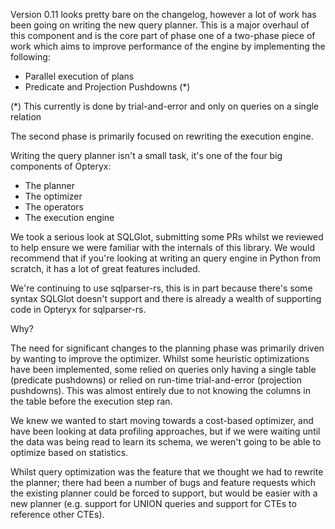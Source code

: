 
Version 0.11 looks pretty bare on the changelog, however a lot of work has been going on writing the new query planner. This is a major overhaul of this component and is the core part of phase one of a two-phase piece of work which aims to improve performance of the engine by implementing the following:

- Parallel execution of plans
- Predicate and Projection Pushdowns (*)

(*) This currently is done by trial-and-error and only on queries on a single relation

The second phase is primarily focused on rewriting the execution engine.

Writing the query planner isn't a small task, it's one of the four big components of Opteryx:

- The planner
- The optimizer
- The operators
- The execution engine

We took a serious look at SQLGlot, submitting some PRs whilst we reviewed to help ensure we were familiar with the internals of this library. We would recommend that if you're looking at writing an query engine in Python from scratch, it has a lot of great features included.

We're continuing to use sqlparser-rs, this is in part because there's some syntax SQLGlot doesn't support and there is already a wealth of supporting code in Opteryx for sqlparser-rs.

Why?

The need for significant changes to the planning phase was primarily driven by wanting to improve the optimizer. Whilst some heuristic optimizations have been implemented, some relied on queries only having a single table (predicate pushdowns) or relied on run-time trial-and-error (projection pushdowns). This was almost entirely due to not knowing the columns in the table before the execution step ran.

We knew we wanted to start moving towards a cost-based optimizer, and have been looking at data profiling approaches, but if we were waiting until the data was being read to learn its schema, we weren't going to be able to optimize based on statistics.

Whilst query optimization was the feature that we thought we had to rewrite the planner; there had been a number of bugs and feature requests which the existing planner could be forced to support, but would be easier with a new planner (e.g. support for UNION queries and support for CTEs to reference other CTEs).